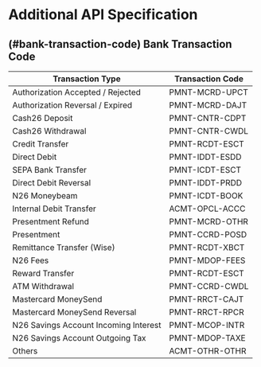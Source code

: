 # Additional API Specification
## (#bank-transaction-code) Bank Transaction Code
**Transaction Type**              | **Transaction Code** 
-----------------------------------|----------------------
 Authorization Accepted / Rejected      | PMNT-MCRD-UPCT       
 Authorization Reversal / Expired       | PMNT-MCRD-DAJT       
 Cash26 Deposit                         | PMNT-CNTR-CDPT       
 Cash26 Withdrawal                      | PMNT-CNTR-CWDL       
 Credit Transfer                        | PMNT-RCDT-ESCT       
 Direct Debit                           | PMNT-IDDT-ESDD       
 SEPA Bank Transfer                     | PMNT-ICDT-ESCT       
 Direct Debit Reversal                  | PMNT-IDDT-PRDD       
 N26 Moneybeam                          | PMNT-ICDT-BOOK       
 Internal Debit Transfer                | ACMT-OPCL-ACCC       
 Presentment Refund                     | PMNT-MCRD-OTHR       
 Presentment                            | PMNT-CCRD-POSD       
 Remittance Transfer (Wise)             | PMNT-RCDT-XBCT       
 N26 Fees                               | PMNT-MDOP-FEES       
 Reward Transfer                        | PMNT-RCDT-ESCT
 ATM Withdrawal                         | PMNT-CCRD-CWDL
 Mastercard MoneySend                   | PMNT-RRCT-CAJT
 Mastercard MoneySend Reversal          | PMNT-RRCT-RPCR
 N26 Savings Account Incoming Interest  | PMNT-MCOP-INTR
 N26 Savings Account Outgoing Tax       | PMNT-MDOP-TAXE
 Others                                 | ACMT-OTHR-OTHR
